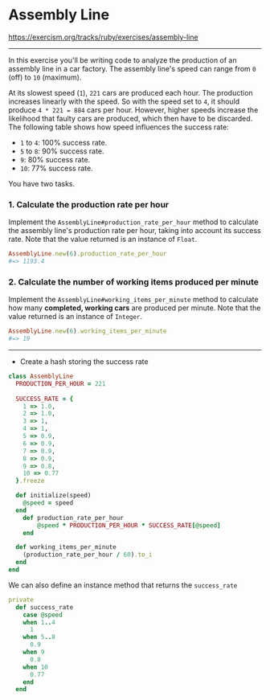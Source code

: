 # Assembly Line

https://exercism.org/tracks/ruby/exercises/assembly-line

---

In this exercise you'll be writing code to analyze the production of an assembly line in a car factory. The assembly line's speed can range from `0` (off) to `10` (maximum).

At its slowest speed (`1`), `221` cars are produced each hour. The production increases linearly with the speed. So with the speed set to `4`, it should produce `4 * 221 = 884` cars per hour. However, higher speeds increase the likelihood that faulty cars are produced, which then have to be discarded. The following table shows how speed influences the success rate:

- `1` to `4`: 100% success rate.
- `5` to `8`: 90% success rate.
- `9`: 80% success rate.
- `10`: 77% success rate.

You have two tasks.

### 1. Calculate the production rate per hour

Implement the `AssemblyLine#production_rate_per_hour` method to calculate the assembly line's production rate per hour, taking into account its success rate. Note that the value returned is an instance of `Float`.

```ruby
AssemblyLine.new(6).production_rate_per_hour
#=> 1193.4
```

### 2. Calculate the number of working items produced per minute

Implement the `AssemblyLine#working_items_per_minute` method to calculate how many **completed, working cars** are produced per minute. Note that the value returned is an instance of `Integer`.

```ruby
AssemblyLine.new(6).working_items_per_minute
#=> 19
```

---

* Create a hash storing the success rate 

```ruby
class AssemblyLine
  PRODUCTION_PER_HOUR = 221
	
  SUCCESS_RATE = {
    1 => 1.0,
    2 => 1.0,
    3 => 1,
    4 => 1,
    5 => 0.9,
    6 => 0.9,
    7 => 0.9,
    8 => 0.9,
    9 => 0.8,
    10 => 0.77
  }.freeze

  def initialize(speed)
    @speed = speed
  end
	def production_rate_per_hour
		@speed * PRODUCTION_PER_HOUR * SUCCESS_RATE[@speed]
	end

  def working_items_per_minute
    (production_rate_per_hour / 60).to_i
  end
end
```



We can also define an instance method that returns the `success_rate` 

```ruby
private
  def success_rate
    case @speed
    when 1..4
      1
    when 5..8
      0.9
    when 9
      0.8
    when 10
      0.77
    end
  end

```

